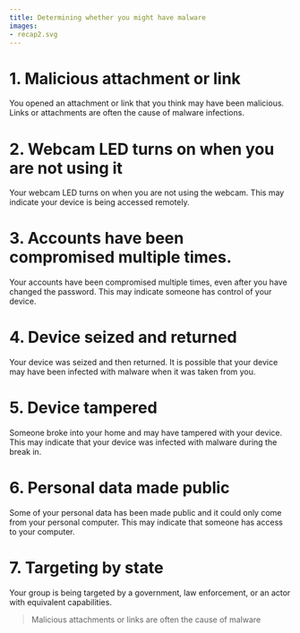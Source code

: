 ```yaml
---
title: Determining whether you might have malware
images:
- recap2.svg
---
```

# 1. Malicious attachment or link
You opened an attachment or link that you think may have been malicious. Links or attachments are often the cause of malware infections.
<br>
# 2. Webcam LED turns on when you are not using it
 Your webcam LED turns on when you are not using the webcam. This may indicate your device is being accessed remotely.
<br>
# 3. Accounts have been compromised multiple times.
Your accounts have been compromised multiple times, even after you have changed the password. This may indicate someone has control of your device.
<br>
# 4. Device seized and returned
Your device was seized and then returned. It is possible that your device may have been infected with malware when it was taken from you.
<br>
# 5. Device tampered
 Someone broke into your home and may have tampered with your device. This may indicate that your device was infected with malware during the break in.
<br>
# 6. Personal data made public
 Some of your personal data has been made public and it could only come from your personal computer. This may indicate that someone has access to your computer.
<br>
# 7. Targeting by state
 Your group is being targeted by a government, law enforcement, or an actor with equivalent capabilities.
<br>
> Malicious attachments or links are often the cause of malware
